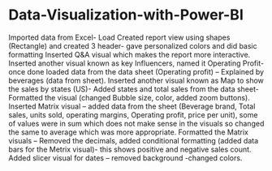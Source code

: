 # Data-Visualization-with-Power-BI
Imported data from Excel- Load
Created report view using shapes (Rectangle) and created 3 header- gave personalized colors and did basic formatting
Inserted Q&A visual which makes the report more interactive.
Inserted another visual known as key Influencers, named it Operating Profit- once done loaded data from the data sheet (Operating profit) – Explained by beverages (data from sheet).
Inserted another visual known as Map to show the sales by states (US)- Added states and total sales from the data sheet- Formatted the visual (changed Bubble size, color, added zoom buttons).
Inserted Matrix visual – added data from the sheet (Beverage brand, Total sales, units sold, operating margins, Operating profit, price per unit), some of values were in sum which does not make sense in the visuals so changed the same to average which was more appropriate.
Formatted the Matrix visuals – Removed the decimals, added conditional formatting (added data bars for the Metrix visual)- this shows positive and negative sales count.
Added slicer visual for dates – removed background -changed colors.
